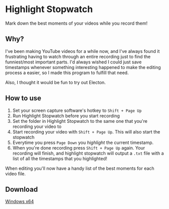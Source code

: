 # Highlight Stopwatch
Mark down the best moments of your videos while you record them!

## Why?
I've been making YouTube videos for a while now, and I've always found it frustrating having to watch through an entire recording just to find the funniest/most important parts. I'd always wished I could just save timestamps whenever something interesting happened to make the editing process a  easier, so I made this program to fulfill that need.

Also, I thought it would be fun to try out Electon.

## How to use
1. Set your screen capture software's hotkey to `Shift + Page Up`
2. Run Highlight Stopwatch before you start recording
3. Set the folder in Highlight Stopwatch to the same one that you're recording your video to
4. Start recording your video with `Shift + Page Up`. This will also start the stopwatch
5. Everytime you press `Page Down` you *highlight* the current timestamp.
6. When you're done recording press `Shift + Page Up` again. Your recording will finish, and highlight stopwatch will output a `.txt` file with a list of all the timestamps that you highlighted!

When editing you'll now have a handy list of the best moments for each video file.

## Download
[Windows x64](https://github.com/DarylPinto/highlight-stopwatch/releases/download/v1.0.0/Highlight-Stopwatch-win32-x64.zip)